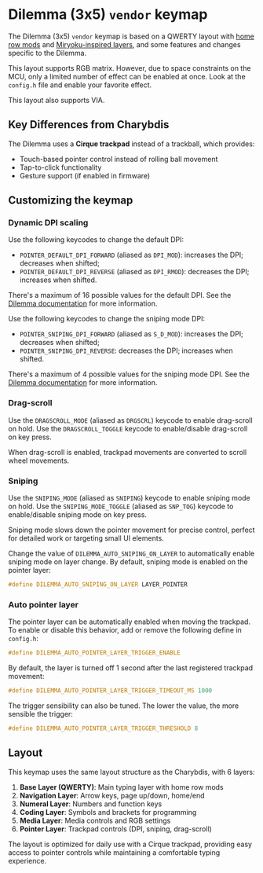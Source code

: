 # Dilemma (3x5) `vendor` keymap

The Dilemma (3x5) `vendor` keymap is based on a QWERTY layout with [home row mods](https://precondition.github.io/home-row-mods) and [Miryoku-inspired layers](https://github.com/manna-harbour/miryoku), and some features and changes specific to the Dilemma.

This layout supports RGB matrix. However, due to space constraints on the MCU, only a limited number of effect can be enabled at once. Look at the `config.h` file and enable your favorite effect.

This layout also supports VIA.

## Key Differences from Charybdis

The Dilemma uses a **Cirque trackpad** instead of a trackball, which provides:
- Touch-based pointer control instead of rolling ball movement
- Tap-to-click functionality
- Gesture support (if enabled in firmware)

## Customizing the keymap

### Dynamic DPI scaling

Use the following keycodes to change the default DPI:

-   `POINTER_DEFAULT_DPI_FORWARD` (aliased as `DPI_MOD`): increases the DPI; decreases when shifted;
-   `POINTER_DEFAULT_DPI_REVERSE` (aliased as `DPI_RMOD`): decreases the DPI; increases when shifted.

There's a maximum of 16 possible values for the default DPI. See the [Dilemma documentation](https://docs.bastardkb.com/bg_dilemma/customize.html) for more information.

Use the following keycodes to change the sniping mode DPI:

-   `POINTER_SNIPING_DPI_FORWARD` (aliased as `S_D_MOD`): increases the DPI; decreases when shifted;
-   `POINTER_SNIPING_DPI_REVERSE`: decreases the DPI; increases when shifted.

There's a maximum of 4 possible values for the sniping mode DPI. See the [Dilemma documentation](https://docs.bastardkb.com/bg_dilemma/customize.html) for more information.

### Drag-scroll

Use the `DRAGSCROLL_MODE` (aliased as `DRGSCRL`) keycode to enable drag-scroll on hold. Use the `DRAGSCROLL_TOGGLE` keycode to enable/disable drag-scroll on key press.

When drag-scroll is enabled, trackpad movements are converted to scroll wheel movements.

### Sniping

Use the `SNIPING_MODE` (aliased as `SNIPING`) keycode to enable sniping mode on hold. Use the `SNIPING_MODE_TOGGLE` (aliased as `SNP_TOG`) keycode to enable/disable sniping mode on key press.

Sniping mode slows down the pointer movement for precise control, perfect for detailed work or targeting small UI elements.

Change the value of `DILEMMA_AUTO_SNIPING_ON_LAYER` to automatically enable sniping mode on layer change. By default, sniping mode is enabled on the pointer layer:

```c
#define DILEMMA_AUTO_SNIPING_ON_LAYER LAYER_POINTER
```

### Auto pointer layer

The pointer layer can be automatically enabled when moving the trackpad. To enable or disable this behavior, add or remove the following define in `config.h`:

```c
#define DILEMMA_AUTO_POINTER_LAYER_TRIGGER_ENABLE
```

By default, the layer is turned off 1 second after the last registered trackpad movement:

```c
#define DILEMMA_AUTO_POINTER_LAYER_TRIGGER_TIMEOUT_MS 1000
```

The trigger sensibility can also be tuned. The lower the value, the more sensible the trigger:

```c
#define DILEMMA_AUTO_POINTER_LAYER_TRIGGER_THRESHOLD 8
```

## Layout

This keymap uses the same layout structure as the Charybdis, with 6 layers:

1. **Base Layer (QWERTY)**: Main typing layer with home row mods
2. **Navigation Layer**: Arrow keys, page up/down, home/end
3. **Numeral Layer**: Numbers and function keys
4. **Coding Layer**: Symbols and brackets for programming
5. **Media Layer**: Media controls and RGB settings
6. **Pointer Layer**: Trackpad controls (DPI, sniping, drag-scroll)

The layout is optimized for daily use with a Cirque trackpad, providing easy access to pointer controls while maintaining a comfortable typing experience.
